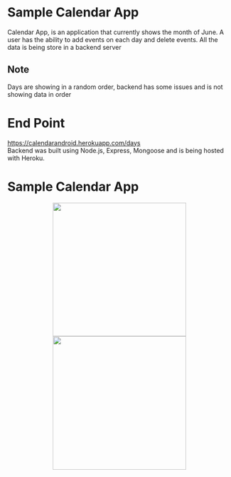 # Sample Calendar App
Calendar App, is an application that currently shows the month of June.
A user has the ability to add events on each day and delete events.
All the data is being store in a backend server

## Note
Days are showing in a random order, backend has some issues and is not showing data in order

# End Point
https://calendarandroid.herokuapp.com/days <br>
Backend was built using Node.js, Express, Mongoose and is being hosted with Heroku.
# Sample Calendar App
<p align="center">
<img src="https://user-images.githubusercontent.com/21040125/42026594-7cd42db4-7a95-11e8-9299-fdfeed456279.png" width="300">
<img src="https://user-images.githubusercontent.com/21040125/42026633-9ca094de-7a95-11e8-8afa-f291d963d622.png" width="300">
</p>

